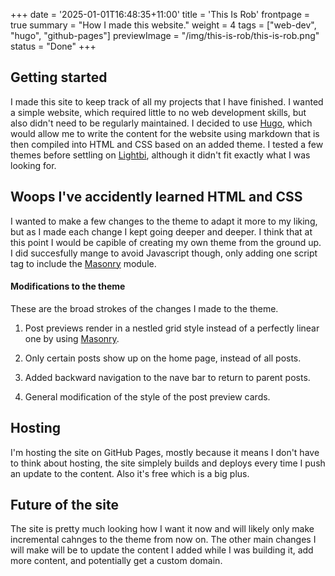 +++
date = '2025-01-01T16:48:35+11:00'
title = 'This Is Rob'
frontpage = true
summary = "How I made this website."
weight = 4
tags = ["web-dev", "hugo", "github-pages"]
previewImage = "/img/this-is-rob/this-is-rob.png"
status = "Done"
+++

## Getting started

I made this site to keep track of all my projects that I have finished. I wanted a simple website, which required little to no web development skills, but also didn't need to be regularly maintained. I decided to use [Hugo](https://gohugo.io), which would allow me to write the content for the website using markdown that is then compiled into HTML and CSS based on an added theme. I tested a few themes before settling on [Lightbi](https://themes.gohugo.io/themes/lightbi-hugo/), although it didn't fit exactly what I was looking for.

## Woops I've accidently learned HTML and CSS

I wanted to make a few changes to the theme to adapt it more to my liking, but as I made each change I kept going deeper and deeper. I think that at this point I would be capible of creating my own theme from the ground up. I did succesfully mange to avoid Javascript though, only adding one script tag to include the [Masonry](https://masonry.desandro.com/) module.

#### Modifications to the theme

These are the broad strokes of the changes I made to the theme.

1. Post previews render in a nestled grid style instead of a perfectly linear one by using [Masonry](https://masonry.desandro.com/).

2. Only certain posts show up on the home page, instead of all posts.

3. Added backward navigation to the nave bar to return to parent posts.

4. General modification of the style of the post preview cards.

## Hosting

I'm hosting the site on GitHub Pages, mostly because it means I don't have to think about hosting, the site simplely builds and deploys every time I push an update to the content. Also it's free which is a big plus.

## Future of the site

The site is pretty much looking how I want it now and will likely only make incremental cahnges to the theme from now on. The other main changes I will make will be to update the content I added while I was building it, add more content, and potentially get a custom domain.
